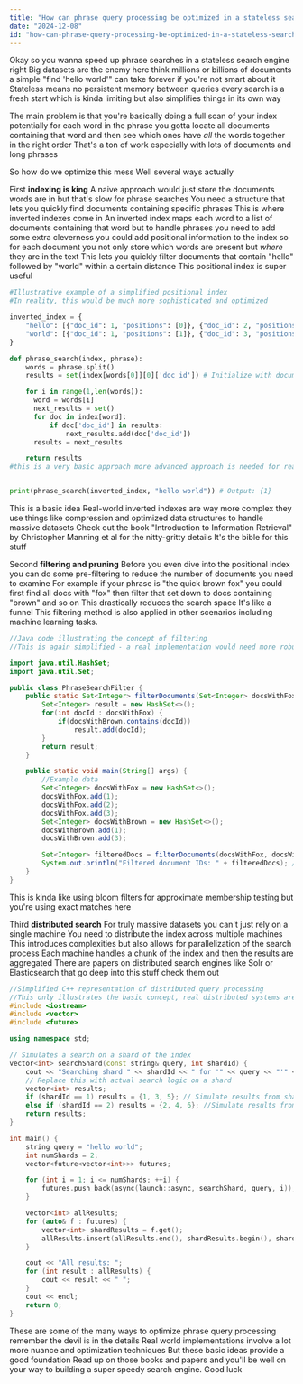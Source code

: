 ```yaml
---
title: "How can phrase query processing be optimized in a stateless search engine to improve performance for large datasets?"
date: "2024-12-08"
id: "how-can-phrase-query-processing-be-optimized-in-a-stateless-search-engine-to-improve-performance-for-large-datasets"
---
```


Okay so you wanna speed up phrase searches in a stateless search engine right  Big datasets are the enemy here  think millions or billions of documents  a simple "find 'hello world'" can take forever if you're not smart about it  Stateless means no persistent memory between queries  every search is a fresh start which is kinda limiting but also simplifies things in its own way

The main problem is that you're basically doing a full scan of your index potentially  for each word in the phrase  you gotta locate all documents containing that word and then see which ones have *all* the words together in the right order  That's a ton of work  especially with lots of documents and long phrases

So how do we optimize this mess  Well several ways actually

First  **indexing is king**  A naive approach would just store the documents words are in  but that's slow for phrase searches  You need a structure that lets you quickly find documents containing specific phrases  This is where inverted indexes come in  An inverted index maps each word to a list of documents containing that word  but to handle phrases you need to add some extra cleverness  you could add positional information to the index  so for each document you not only store which words are present but *where* they are in the text  This lets you quickly filter documents that contain "hello" followed by "world" within a certain distance  This positional index is super useful


```python
#Illustrative example of a simplified positional index
#In reality, this would be much more sophisticated and optimized

inverted_index = {
    "hello": [{"doc_id": 1, "positions": [0]}, {"doc_id": 2, "positions": [5]}],
    "world": [{"doc_id": 1, "positions": [1]}, {"doc_id": 3, "positions": [2]}]
}

def phrase_search(index, phrase):
    words = phrase.split()
    results = set(index[words[0]][0]['doc_id']) # Initialize with documents containing the first word

    for i in range(1,len(words)):
      word = words[i]
      next_results = set()
      for doc in index[word]:
          if doc['doc_id'] in results:
              next_results.add(doc['doc_id'])
      results = next_results

    return results
#this is a very basic approach more advanced approach is needed for real world applications


print(phrase_search(inverted_index, "hello world")) # Output: {1}
```

This is a basic idea  Real-world inverted indexes are way more complex  they use things like compression and optimized data structures to handle massive datasets  Check out the book "Introduction to Information Retrieval" by Christopher Manning et al  for the nitty-gritty details  It's the bible for this stuff

Second  **filtering and pruning**  Before you even dive into the positional index  you can do some pre-filtering to reduce the number of documents you need to examine  For example if your phrase is "the quick brown fox" you could first find all docs with "fox"  then filter that set down to docs containing "brown" and so on  This drastically reduces the search space  It's like a funnel  This filtering method is also applied in other scenarios including machine learning tasks.


```java
//Java code illustrating the concept of filtering
//This is again simplified - a real implementation would need more robust handling of data structures and error conditions

import java.util.HashSet;
import java.util.Set;

public class PhraseSearchFilter {
    public static Set<Integer> filterDocuments(Set<Integer> docsWithFox, Set<Integer> docsWithBrown) {
        Set<Integer> result = new HashSet<>();
        for(int docId : docsWithFox) {
            if(docsWithBrown.contains(docId))
                result.add(docId);
        }
        return result;
    }

    public static void main(String[] args) {
        //Example data
        Set<Integer> docsWithFox = new HashSet<>();
        docsWithFox.add(1);
        docsWithFox.add(2);
        docsWithFox.add(3);
        Set<Integer> docsWithBrown = new HashSet<>();
        docsWithBrown.add(1);
        docsWithBrown.add(3);

        Set<Integer> filteredDocs = filterDocuments(docsWithFox, docsWithBrown);
        System.out.println("Filtered document IDs: " + filteredDocs); //Output: {1,3}
    }
}
```

This is kinda like using bloom filters for approximate membership testing but you're using exact matches here


Third  **distributed search**  For truly massive datasets  you can't just rely on a single machine  You need to distribute the index across multiple machines  This introduces complexities  but also allows for parallelization of the search process  Each machine handles a chunk of the index and then the results are aggregated  There are papers on distributed search engines like Solr or Elasticsearch that go deep into this stuff check them out

```c++
//Simplified C++ representation of distributed query processing
//This only illustrates the basic concept, real distributed systems are significantly more complex
#include <iostream>
#include <vector>
#include <future>

using namespace std;

// Simulates a search on a shard of the index
vector<int> searchShard(const string& query, int shardId) {
    cout << "Searching shard " << shardId << " for '" << query << "'" << endl;
    // Replace this with actual search logic on a shard
    vector<int> results;
    if (shardId == 1) results = {1, 3, 5}; // Simulate results from shard 1
    else if (shardId == 2) results = {2, 4, 6}; //Simulate results from shard 2
    return results;
}

int main() {
    string query = "hello world";
    int numShards = 2;
    vector<future<vector<int>>> futures;

    for (int i = 1; i <= numShards; ++i) {
        futures.push_back(async(launch::async, searchShard, query, i));
    }

    vector<int> allResults;
    for (auto& f : futures) {
        vector<int> shardResults = f.get();
        allResults.insert(allResults.end(), shardResults.begin(), shardResults.end());
    }

    cout << "All results: ";
    for (int result : allResults) {
        cout << result << " ";
    }
    cout << endl;
    return 0;
}

```

These are some of the many ways to optimize phrase query processing remember the devil is in the details  Real world implementations involve a lot more nuance and optimization techniques  But these basic ideas provide a good foundation  Read up on those books and papers and you'll be well on your way to building a super speedy search engine.  Good luck
